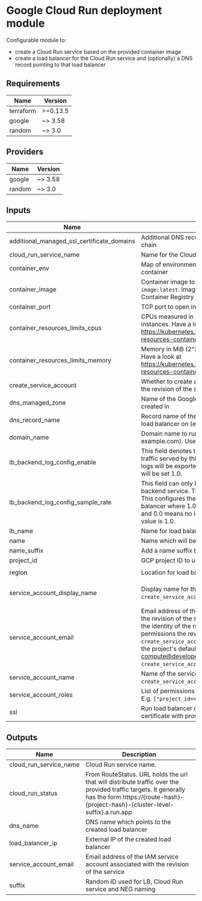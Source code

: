 <!--- BEGIN_TF_DOCS --->
# Google Cloud Run deployment module

Configurable module to:

* create a Cloud Run service based on the provided container image
* create a load balancer for the Cloud Run service and (optionally) a DNS record pointing to that load balancer

## Requirements

| Name | Version |
|------|---------|
| terraform | >=0.13.5 |
| google | ~> 3.58 |
| random | ~> 3.0 |

## Providers

| Name | Version |
|------|---------|
| google | ~> 3.58 |
| random | ~> 3.0 |

## Inputs

| Name | Description | Type | Default | Required |
|------|-------------|------|---------|:--------:|
| additional\_managed\_ssl\_certificate\_domains | Additional DNS records to be included in the certificate chain | `list(string)` | `[]` | no |
| cloud\_run\_service\_name | Name for the Cloud Run service | `string` | n/a | yes |
| container\_env | Map of environment variables that will be passed to the container | `map(string)` | `null` | no |
| container\_image | Container image to use, eg. `gcr.io/my-project/my-image:latest`. Image needs to be stored either in Google Container Registry or Google Artifact Registry | `string` | n/a | yes |
| container\_port | TCP port to open in the container | `number` | `8080` | no |
| container\_resources\_limits\_cpus | CPUs measured in 1000 cpu units to allocate to service instances. Have a look at https://kubernetes.io/docs/concepts/configuration/manage-resources-containers/#meaning-of-cpu for details. | `number` | `1` | no |
| container\_resources\_limits\_memory | Memory in MiB (2^26 bytes) to allocate to service instances. Have a look at https://kubernetes.io/docs/concepts/configuration/manage-resources-containers/#meaning-of-memory for details. | `number` | `256` | no |
| create\_service\_account | Whether to create a new service account associated with the revision of the service | `bool` | `false` | no |
| dns\_managed\_zone | Name of the Google managed zone the DNS record will be created in | `string` | `""` | no |
| dns\_record\_name | Record name of the `domain_name` parameter pointing at the load balancer on (e.g. `registry`). Used if `ssl` is `true` | `string` | `""` | no |
| domain\_name | Domain name to run the load balancer on (e.g. example.com). Used if `ssl` is `true` | `string` | `""` | no |
| lb\_backend\_log\_config\_enable | This field denotes the logging options for the load balancer traffic served by this backend service. If logging is enabled, logs will be exported to Stackdriver. If set `true` sample rate will be set 1.0. | `bool` | `false` | no |
| lb\_backend\_log\_config\_sample\_rate | This field can only be specified if logging is enabled for this backend service. The value of the field must be in [0, 1]. This configures the sampling rate of requests to the load balancer where 1.0 means all logged requests are reported and 0.0 means no logged requests are reported. The default value is 1.0. | `number` | `1` | no |
| lb\_name | Name for load balancer and associated resources | `string` | `"cr-lb"` | no |
| name | Name which will be used as a part of NEG name | `string` | `"cr"` | no |
| name\_suffix | Add a name suffix to relevant Terraform resources | `string` | `""` | no |
| project\_id | GCP project ID to use | `string` | n/a | yes |
| region | Location for load balancer and Cloud Run resources | `string` | `"europe-west3"` | no |
| service\_account\_display\_name | Display name for the created service account. Used only if `create_service_account` is set to `true` | `string` | `"Cloud Run service account"` | no |
| service\_account\_email | Email address of the IAM service account associated with the revision of the service. The service account represents the identity of the running revision, and determines what permissions the revision has. If not provided and `create_service_account` is set to `false`, the revision will use the project's default service account (PROJECT\_NUMBER-compute@developer.gserviceaccount.com). Ignored if `create_service_account` is set to `true` | `string` | `null` | no |
| service\_account\_name | Name of the service account to create. Used only if `create_service_account` is set to `true` | `string` | `"cr-sa"` | no |
| service\_account\_roles | List of permissions set to the service account to be created. E.g. `["project_id=>roles/editor"]`. | `list(string)` | `[]` | no |
| ssl | Run load balancer on HTTPS and provision managed certificate with provided `domain` | `bool` | `true` | no |

## Outputs

| Name | Description |
|------|-------------|
| cloud\_run\_service\_name | Cloud Run service name. |
| cloud\_run\_status | From RouteStatus. URL holds the url that will distribute traffic over the provided traffic targets. It generally has the form https://{route-hash}-{project-hash}-{cluster-level-suffix}.a.run.app |
| dns\_name | DNS name which points to the created load balancer |
| load\_balancer\_ip | External IP of the created load balancer |
| service\_account\_email | Email address of the IAM service account associated with the revision of the service |
| suffix | Random ID used for LB, Cloud Run service and NEG naming |

<!--- END_TF_DOCS --->
